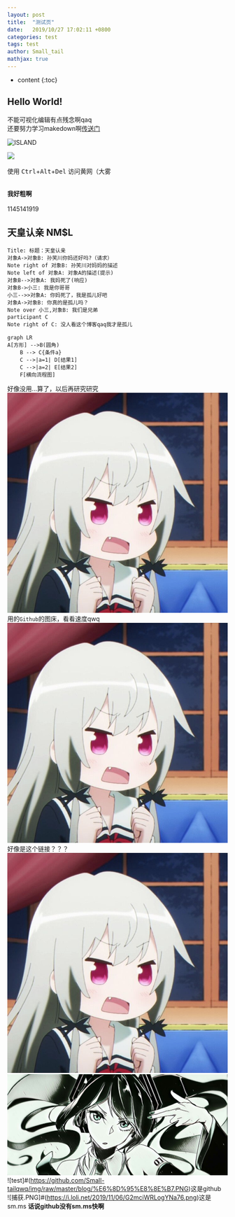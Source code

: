```yaml
---
layout: post
title:  "测试页"
date:   2019/10/27 17:02:11 +0800
categories: test
tags: test
author: Small_tail
mathjax: true
---
```


* content
{:toc}


## Hello World! 

不能可视化编辑有点残念啊qaq  
还要努力学习makedown啊[传送门](https://www.runoob.com/markdown/md-tutorial.html)





![ISLAND](https://i.loli.net/2019/10/03/AMaJDk6sXqiHIBY.jpg "Island")

<img src="https://i.loli.net/2019/10/03/AMaJDk6sXqiHIBY.jpg" width="50%">

使用 <kbd>Ctrl</kbd>+<kbd>Alt</kbd>+<kbd>Del</kbd> 访问黄网（大雾

<br/>**我好粗啊**</br>  
1145141919

## 天皇认亲 NM$L

```sequence
Title: 标题：天皇认亲
对象A->对象B: 孙笑川你妈还好吗?（请求）
Note right of 对象B: 孙笑川对妈妈的描述
Note left of 对象A: 对象A的描述(提示)
对象B-->对象A: 我妈死了(响应)
对象B->小三: 我是你哥哥
小三-->>对象A: 你妈死了，我是孤儿好吧
对象A->对象B: 你真的是孤儿吗？
Note over 小三,对象B: 我们是兄弟
participant C
Note right of C: 没人看这个博客qaq我才是孤儿
```
``` mermaid
graph LR
A[方形] -->B(圆角)
    B --> C{条件a}
    C -->|a=1| D[结果1]
    C -->|a=2| E[结果2]
    F[横向流程图]
```
好像没用…算了，以后再研究研究  
![test](https://github.com/Small-tailqwq/img/blob/master/0cfb0534265815ea2501336d7ad366c8.jpg)  
用的`Github`的图床，看看速度qwq  
![test](https://raw.githubusercontent.com/Small-tailqwq/img/master/0cfb0534265815ea2501336d7ad366c8.jpg)  
好像是这个链接？？？  
![wife](https://raw.githubusercontent.com/Small-tailqwq/img/master/blog/0cfb0534265815ea2501336d7ad366c8.jpg)  
![wife](https://raw.githubusercontent.com/Small-tailqwq/img/master/blog/PicsArt_10-31-10.14.08.jpg)  
![test]#(https://github.com/Small-tailqwq/img/raw/master/blog/%E6%8D%95%E8%8E%B7.PNG)这是github  
![捕获.PNG]#(https://i.loli.net/2019/11/06/G2mciWRLogYNa76.png)这是sm.ms
**话说github没有sm.ms快啊**
